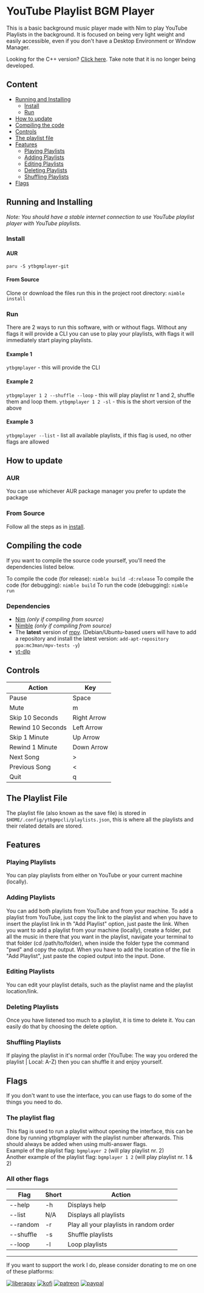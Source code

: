 # YouTube Playlist BGM Player

This is a basic background music player made with Nim to play YouTube Playlists in the background. It is focused on being very light weight and easily accessible, even if you don't have a Desktop Environment or Window Manager.

Looking for the C++ version? [Click here](https://github.com/WeebNetsu/yt-playlist-bgm-player/tree/cpp). Take note that it is no longer being developed.

## Content

- [Running and Installing](#running-and-installing)
  - [Install](#install)
  - [Run](#run)
- [How to update](#how-to-update)
- [Compiling the code](#compiling-the-code)
- [Controls](#controls)
- [The playlist file](#the-playlist-file)
- [Features](#features)
  - [Playing Playlists](#playing-playlists)
  - [Adding Playlists](#adding-playlists)
  - [Editing Playlists](#editing-playlists)
  - [Deleting Playlists](#deleting-playlists)
  - [Shuffling Playlists](#shuffling-playlists)
- [Flags](#flags)

## Running and Installing

_Note: You should have a stable internet connection to use YouTube playlist player with YouTube playlists._

### Install

#### AUR

`paru -S ytbgmplayer-git`

#### From Source

Clone or download the files run this in the project root directory: `nimble install`

### Run

There are 2 ways to run this software, with or without flags. Without any flags it will provide a CLI you can use to play your playlists, with flags it will immediately start playing playlists.

#### Example 1

`ytbgmplayer` - this will provide the CLI

#### Example 2

`ytbgmplayer 1 2 --shuffle --loop` - this will play playlist nr 1 and 2, shuffle them and loop them.
`ytbgmplayer 1 2 -sl` - this is the short version of the above

#### Example 3

`ytbgmplayer --list` - list all available playlists, if this flag is used, no other flags are allowed

## How to update

### AUR

You can use whichever AUR package manager you prefer to update the package

### From Source

Follow all the steps as in [install](#from-source).

## Compiling the code

If you want to compile the source code yourself, you'll need the dependencies listed below.

To compile the code (for release): `nimble build -d:release`
To compile the code (for debugging): `nimble build`
To run the code (debugging): `nimble run`

### Dependencies

- [Nim](https://nim-lang.org) _(only if compiling from source)_
- [Nimble](https://github.com/nim-lang/nimble) _(only if compiling from source)_
- The <b>latest</b> version of [mpv](https://mpv.io/installation/). (Debian/Ubuntu-based users will have to add a repository and install the latest version: `add-apt-repository ppa:mc3man/mpv-tests -y`)
- [yt-dlp](https://github.com/yt-dlp/yt-dlp)

## Controls

| Action            | Key         |
| ----------------- | ----------- |
| Pause             | Space       |
| Mute              | m           |
| Skip 10 Seconds   | Right Arrow |
| Rewind 10 Seconds | Left Arrow  |
| Skip 1 Minute     | Up Arrow    |
| Rewind 1 Minute   | Down Arrow  |
| Next Song         | >           |
| Previous Song     | <           |
| Quit              | q           |

## The Playlist File

The playlist file (also known as the save file) is stored in `$HOME/.config/ytbgmpcli/playlists.json`, this is where all the playlists and their related details are stored.

## Features

### Playing Playlists

You can play playlists from either on YouTube or your current machine (locally).

### Adding Playlists

You can add both playlists from YouTube and from your machine. To add a playlist from YouTube, just copy the link to the playlist and when you have to insert the playlist link in th "Add Playlist" option, just paste the link. When you want to add a playlist from your machine (locally), create a folder, put all the music in there that you want in the playlist, navigate your terminal to that folder (cd /path/to/folder), when inside the folder type the command "pwd" and copy the output. When you have to add the location of the file in "Add Playlist", just paste the copied output into the input. Done.

### Editing Playlists

You can edit your playlist details, such as the playlist name and the playlist location/link.

### Deleting Playlists

Once you have listened too much to a playlist, it is time to delete it. You can easily do that by choosing the delete option.

### Shuffling Playlists

If playing the playlist in it's normal order (YouTube: The way you ordered the playlist | Local: A-Z) then you can shuffle it and enjoy yourself.

## Flags

If you don't want to use the interface, you can use flags to do some of the things you need to do.

### The playlist flag

This flag is used to run a playlist without opening the interface, this can be done by running ytbgmplayer with the playlist number afterwards. This should always be added when using multi-answer flags.<br>Example of the playlist flag: <code>bgmplayer 2</code> (will play playlist nr. 2)<br>Another example of the playlist flag: <code>bgmplayer 1 2</code> (will play playlist nr. 1 & 2)

### All other flags

| Flag      | Short | Action                                  |
| --------- | ----- | --------------------------------------- |
| --help    | -h    | Displays help                           |
| --list    | N/A   | Displays all playlists                  |
| --random  | -r    | Play all your playlists in random order |
| --shuffle | -s    | Shuffle playlists                       |
| --loop    | -l    | Loop playlists                          |

---

If you want to support the work I do, please consider donating to me on one of these platforms:

[<img alt="liberapay" src="https://img.shields.io/badge/-LiberaPay-EBC018?style=flat-square&logo=liberapay&logoColor=white" />](https://liberapay.com/stevesteacher/)
[<img alt="kofi" src="https://img.shields.io/badge/-Kofi-7648BB?style=flat-square&logo=ko-fi&logoColor=white" />](https://ko-fi.com/stevesteacher)
[<img alt="patreon" src="https://img.shields.io/badge/-Patreon-F43F4B?style=flat-square&logo=patreon&logoColor=white" />](https://www.patreon.com/Stevesteacher)
[<img alt="paypal" src="https://img.shields.io/badge/-PayPal-0c1a55?style=flat-square&logo=paypal&logoColor=white" />](https://www.paypal.com/donate/?hosted_button_id=P9V2M4Q6WYHR8)
